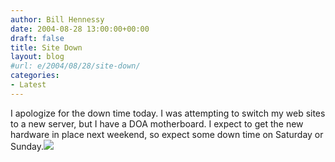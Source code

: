 ```yaml
---
author: Bill Hennessy
date: 2004-08-28 13:00:00+00:00
draft: false
title: Site Down
layout: blog
#url: e/2004/08/28/site-down/
categories:
- Latest
---
```


I apologize for the down time today.  I was attempting to switch my web sites to a new server, but I have a DOA motherboard.  I expect to get the new hardware in place next weekend, so expect some down time on Saturday or Sunday.![](https://blog.billhennessy.com/aggbug.aspx?PostID=620)

